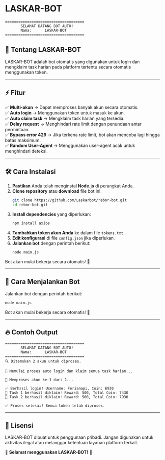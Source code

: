 # LASKAR-BOT

```
====================================
       SELAMAT DATANG BOT AUTO!     
       Nama:      LASKAR-BOT        
====================================
```

## 📌 Tentang LASKAR-BOT
LASKAR-BOT adalah bot otomatis yang digunakan untuk login dan mengklaim task harian pada platform tertentu secara otomatis menggunakan token.

---

## ⚡ Fitur
✅ **Multi-akun** → Dapat memproses banyak akun secara otomatis.  
✅ **Auto login** → Menggunakan token untuk masuk ke akun.  
✅ **Auto claim task** → Mengklaim task harian yang tersedia.  
✅ **Delay request** → Menghindari rate limit dengan penundaan antar permintaan.  
✅ **Bypass error 429** → Jika terkena rate limit, bot akan mencoba lagi hingga batas maksimum.  
✅ **Random User-Agent** → Menggunakan user-agent acak untuk menghindari deteksi.  

---

## 🛠️ Cara Instalasi
1. **Pastikan** Anda telah menginstal **Node.js** di perangkat Anda.
2. **Clone repository** atau **download** file bot ini.
   ```bash
   git clone https://github.com/Laskarbot/rebor-bot.git
   cd rebor-bot.git
   ```
3. **Install dependencies** yang diperlukan:
   ```bash
   npm install axios
   ```
4. **Tambahkan token akun Anda** ke dalam file `tokens.txt`.
5. **Edit konfigurasi** di file `config.json` jika diperlukan.
6. **Jalankan bot** dengan perintah berikut:
   ```bash
   node main.js
   ```

Bot akan mulai bekerja secara otomatis! 🎉

---

## 🚀 Cara Menjalankan Bot
Jalankan bot dengan perintah berikut:
```bash
node main.js
```
Bot akan mulai bekerja secara otomatis! 🎉

---

## 🔥 Contoh Output
```
====================================
       SELAMAT DATANG BOT AUTO!     
       Nama:      LASKAR-BOT        
====================================
🔍 Ditemukan 2 akun untuk diproses.

🔄 Memulai proses auto login dan klaim semua task harian...

🔄 Memproses akun ke-1 dari 2...

✅ Berhasil login! Username: Ferianapi, Coin: 6930
🎉 Task 1 berhasil diklaim! Reward: 500, Total Coin: 7430
🎉 Task 2 berhasil diklaim! Reward: 500, Total Coin: 7930

✅ Proses selesai! Semua token telah diproses.
```

---

## 📝 Lisensi
LASKAR-BOT dibuat untuk penggunaan pribadi. Jangan digunakan untuk aktivitas ilegal atau melanggar ketentuan layanan platform terkait.

🚀 **Selamat menggunakan LASKAR-BOT!** 🚀


